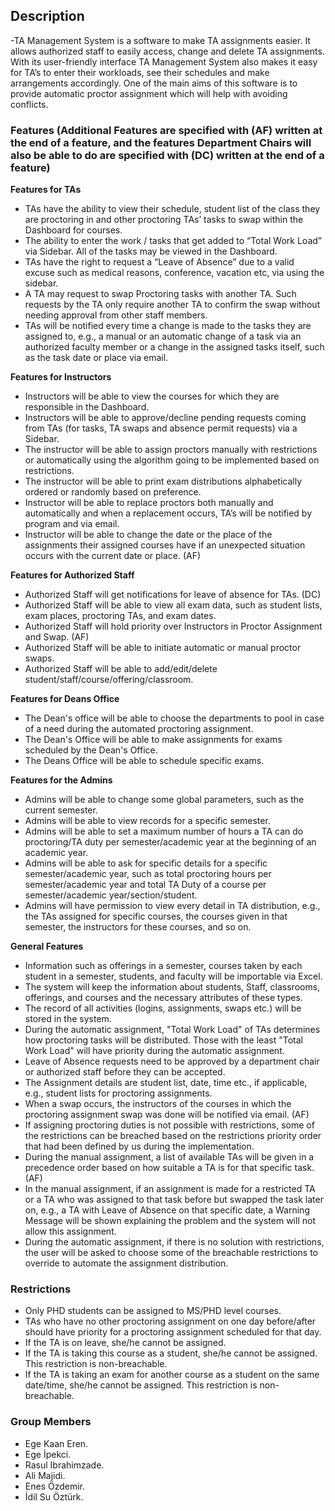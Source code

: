 ## Description
-TA Management System is a software to make TA assignments easier. It allows authorized staff to easily access, change and delete TA assignments. With its user-friendly interface TA Management System also makes it easy for TA’s to enter their workloads, see their schedules and make arrangements accordingly. One of the main aims of this software is to provide automatic proctor assignment which will help with avoiding conflicts. 
### Features (Additional Features are specified with (AF) written at the end of a feature, and the features Department Chairs will also be able to do are specified with (DC) written at the end of a feature)
**Features for TAs**
- TAs have the ability to view their schedule, student list of the class they are proctoring in and other proctoring TAs’ tasks to swap within the Dashboard for courses.  
- The ability to enter the work / tasks that get added to “Total Work Load” via Sidebar. All of the tasks may be viewed in the Dashboard.
- TAs have the right to request a “Leave of Absence” due to a valid excuse such as medical reasons, conference, vacation etc, via using the sidebar. 
- A TA may request to swap Proctoring tasks with another TA. Such requests by the TA only require another TA to confirm the swap without needing approval from other staff members.
- TAs will be notified every time a change is made to the tasks they are assigned to, e.g., a manual or an automatic change of a task via an authorized faculty member or a change in the assigned tasks itself, such as the task date or place via email.

**Features for Instructors**
- Instructors will be able to view the courses for which they are responsible in the Dashboard.
- Instructors will be able to approve/decline pending requests coming from TAs (for tasks, TA swaps and absence permit requests) via a Sidebar.
- The instructor will be able to assign proctors manually with restrictions or automatically using the algorithm going to be implemented based on restrictions. 
- The instructor will be able to print exam distributions alphabetically ordered or randomly based on preference.
- Instructor will be able to replace proctors both manually and automatically and when a replacement occurs, TA’s will be notified by program and via email.
- Instructor will be able to change the date or the place of the assignments their assigned courses have if an unexpected situation occurs with the current date or place. (AF)

**Features for Authorized Staff**
- Authorized Staff will get notifications for leave of absence for TAs. (DC)
- Authorized Staff will be able to view all exam data, such as student lists, exam places, proctoring TAs, and exam dates.
- Authorized Staff will hold priority over Instructors in Proctor Assignment and Swap. (AF)
- Authorized Staff will be able to initiate automatic or manual proctor swaps.
- Authorized Staff will be able to add/edit/delete student/staff/course/offering/classroom​.

**Features for Deans Office** 
- The Dean's office will be able to choose the departments to pool in case of a need during the automated proctoring assignment.
- The Dean's Office will be able to make assignments for exams scheduled by the Dean's Office.
- The Deans Office will be able to schedule specific exams.

**Features for the Admins**
- Admins will be able to change some global parameters, such as the current semester.
- Admins will be able to view records for a specific semester.
- Admins will be able to set a maximum number of hours a TA can do proctoring/TA duty per semester/academic year at the beginning of an academic year.
- Admins will be able to ask for specific details for a specific semester/academic year, such as total proctoring hours per semester/academic year and total TA Duty of a course per semester/academic year/section/student.
- Admins will have permission to view every detail in TA distribution, e.g., the TAs assigned for specific courses, the courses given in that semester, the instructors for these courses, and so on.

**General Features**
- Information such as offerings in a semester, courses taken by each student in a semester, students, and faculty will be importable via Excel.
- The system will keep the information about students, Staff, classrooms, offerings, and courses and the necessary attributes of these types.
- The record of all activities (logins, assignments, swaps etc.) will be stored in the system.
- During the automatic assignment, "Total Work Load" of TAs determines how proctoring tasks will be distributed. Those with the least "Total Work Load" will have priority during the automatic assignment.
- Leave of Absence requests need to be approved by a department chair or authorized staff before they can be accepted.
- The Assignment details are student list, date, time etc., if applicable, e.g., student lists for proctoring assignments.
- When a swap occurs, the instructors of the courses in which the proctoring assignment swap was done will be notified via email. (AF)
- If assigning proctoring duties is not possible with restrictions, some of the restrictions can be breached based on the restrictions priority order that had been defined by us during the implementation.
- During the manual assignment, a list of available TAs will be given in a precedence order based on how suitable a TA is for that specific task. (AF)
- In the manual assignment, if an assignment is made for a restricted TA or a TA who was assigned to that task before but swapped the task later on, e.g., a TA with Leave of Absence on that specific date, a Warning Message will be shown explaining the problem and the system will not allow this assignment.
- During the automatic assignment, if there is no solution with restrictions, the user will be asked to choose some of the breachable restrictions to override to automate the assignment distribution.

### Restrictions 
- Only PHD students can be assigned to MS/PHD level courses.​
- TAs who have no other proctoring assignment on one day before/after should have priority for a proctoring assignment scheduled for that day.
- If the TA is on leave, she/he cannot be assigned.
- If the TA is taking this course as a student, she/he cannot be assigned. This restriction is non-breachable.
- If the TA is taking an exam for another course as a student on the same date/time, she/he cannot be assigned. This restriction is non-breachable.

### Group Members
 - Ege Kaan Eren.
 - Ege İpekci.
 - Rasul Ibrahimzade.
 -  Ali Majidi.
 - Enes Özdemir.
 - İdil Su Öztürk.

